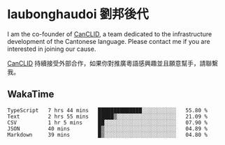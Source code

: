 # laubonghaudoi 劉邦後代

I am the co-founder of [CanCLID](https://github.com/CanCLID), a team dedicated to the infrastructure development of the Cantonese language. Please contact me if you are interested in joining our cause.

[CanCLID](https://github.com/CanCLID) 持續接受外部合作，如果你對推廣粵語感興趣並且願意幫手，請聯繫我。


## WakaTime

<!--START_SECTION:waka-->
```text
TypeScript   7 hrs 44 mins   ██████████████░░░░░░░░░░░   55.80 % 
Text         2 hrs 55 mins   █████▒░░░░░░░░░░░░░░░░░░░   21.09 % 
CSV          1 hr 5 mins     ██░░░░░░░░░░░░░░░░░░░░░░░   07.90 % 
JSON         40 mins         █▒░░░░░░░░░░░░░░░░░░░░░░░   04.89 % 
Markdown     39 mins         █▒░░░░░░░░░░░░░░░░░░░░░░░   04.80 % 
```
<!--END_SECTION:waka-->
